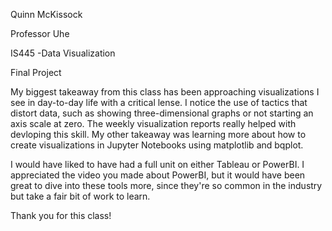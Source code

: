 Quinn McKissock

Professor Uhe

IS445 -Data Visualization

Final Project

My biggest takeaway from this class has been approaching visualizations I see in day-to-day life with a critical lense. I notice the use of tactics that distort data, such as showing three-dimensional graphs or not starting an axis scale at zero. The weekly visualization reports really helped with devloping this skill. My other takeaway was learning more about how to create visualizations in Jupyter Notebooks using matplotlib and bqplot.

I would have liked to have had a full unit on either Tableau or PowerBI. I appreciated the video you made about PowerBI, but it would have been great to dive into these tools more, since they're so common in the industry but take a fair bit of work to learn.

Thank you for this class!